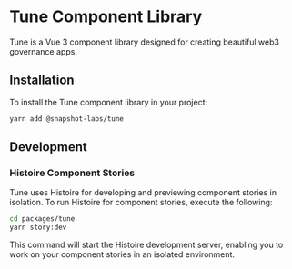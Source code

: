 # Tune Component Library

Tune is a Vue 3 component library designed for creating beautiful web3 governance apps.

## Installation

To install the Tune component library in your project:

```bash
yarn add @snapshot-labs/tune
```

## Development

### Histoire Component Stories

Tune uses Histoire for developing and previewing component stories in isolation. To run Histoire for component stories, execute the following:

```bash
cd packages/tune
yarn story:dev
```

This command will start the Histoire development server, enabling you to work on your component stories in an isolated environment.

